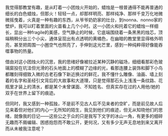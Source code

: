 我觉得那教堂有趣，是从盯着一小团烛火开始的，蜡烛是一根普通得不能再普通的细长的白色蜡烛，但那火！轻轻一点，却那样明亮、那样纯净、那样千变万化地微微摇曳着，火真是一种有趣的东西，从爷爷奶奶家的灶台，到nonna、nonno家的壁炉，我可以盯着里面的火苗看上几个小时。这一小团火和托着它的蜡烛一样细长，显出一种fragile的美感，空气静止的时候，它底端围绕着一条黑黑的烛芯，顶端稍稍分出三个小尖，通体呈现出有点透明的黄橘色，在幽暗的教堂里显得格外明亮，甚至把周围一小圈空气也照亮了，手伸到这光芒里，感到一种纯粹得好像能吞噬事物的热量。

借由对这小团烛火的沉思，我的思绪好像被拉近某种沉静的磁场，细细看那彩色玻璃窗投在坑洼但光滑的石头地面上的模糊了边缘的光，看那连腰上装饰和脚下小鸟都雕刻得细致入微的古老石像下新近换过的鲜花，我不懂什么雕像、油画、墙上刻着的名字和圣经引文背后的大故事和大道理，只是觉得那石头上浅浅一条纹路、花瓶里才装上的清水，都是某个未曾谋面、不知姓名、但真实存在过的人用他/她的双手在世界上留下的痕迹。

但同时，我又感到一种孤独，不是前不见古人后不见来者的空旷，而是前见故人后见来着但对他们的内心一无所知的陌生，我见到他们的痕迹，但无从知晓他们的思绪，就像我的日记——这些公之于众的只是我写下文字的冰山一角，有更多的细碎无趣而不屑编辑、困惑抱怨而不敢公开，更何况，又有多少无声无息地到来又离开而从未被我注意呢？